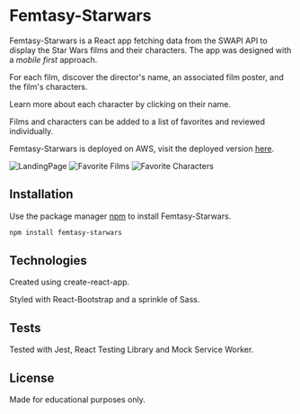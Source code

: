 # Femtasy-Starwars

Femtasy-Starwars is a React app fetching data from the SWAPI API to display the Star Wars films and their characters. The app was designed with a *mobile first* approach.

For each film, discover the director's name, an associated film poster, and the film's characters.

Learn more about each character by clicking on their name. 

Films and characters can be added to a list of favorites and reviewed individually.

Femtasy-Starwars is deployed on AWS, visit the deployed version [here](http://femtasystarwars-20220422115520-hostingbucket-dev.s3-website.eu-west-3.amazonaws.com/).

![LandingPage](femtasy_starwars/src/assets/readmePhotos/LandingPage.png)
![Favorite Films](femtasy_starwars/src/assets/readmePhotos/favoriteFilms.png)
![Favorite Characters](femtasy_starwars/src/assets/readmePhotos/favoriteCharacters.png)

## Installation

Use the package manager [npm](https://www.npmjs.com/) to install Femtasy-Starwars.

```bash
npm install femtasy-starwars
```

## Technologies
Created using create-react-app.

Styled with React-Bootstrap and a sprinkle of Sass. 

## Tests
Tested with Jest, React Testing Library and Mock Service Worker. 

## License
Made for educational purposes only.
